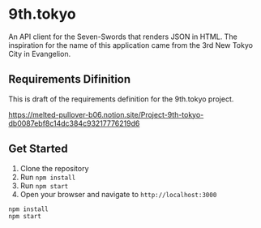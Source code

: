 # 9th.tokyo
An API client for the Seven-Swords that renders JSON in HTML. The inspiration for the name of this application came from the 3rd New Tokyo City in Evangelion.

## Requirements Difinition
This is draft of the requirements definition for the 9th.tokyo project. 

https://melted-pullover-b06.notion.site/Project-9th-tokyo-db0087ebf8c14dc384c93217776219d6

## Get Started

1. Clone the repository
2. Run `npm install`
3. Run `npm start`
4. Open your browser and navigate to `http://localhost:3000`

```
npm install
npm start
```


